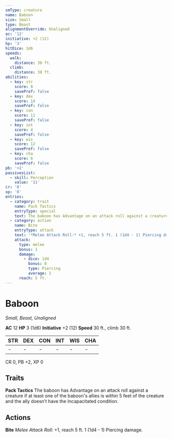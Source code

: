 ```yaml
---
smType: creature
name: Baboon
size: Small
type: Beast
alignmentOverride: Unaligned
ac: '12'
initiative: +2 (12)
hp: '3'
hitDice: 1d6
speeds:
  walk:
    distance: 30 ft.
  climb:
    distance: 30 ft.
abilities:
  - key: str
    score: 8
    saveProf: false
  - key: dex
    score: 14
    saveProf: false
  - key: con
    score: 11
    saveProf: false
  - key: int
    score: 4
    saveProf: false
  - key: wis
    score: 12
    saveProf: false
  - key: cha
    score: 6
    saveProf: false
pb: '+2'
passivesList:
  - skill: Perception
    value: '11'
cr: '0'
xp: '0'
entries:
  - category: trait
    name: Pack Tactics
    entryType: special
    text: The baboon has Advantage on an attack roll against a creature if at least one of the baboon's allies is within 5 feet of the creature and the ally doesn't have the Incapacitated condition.
  - category: action
    name: Bite
    entryType: attack
    text: '*Melee Attack Roll:* +1, reach 5 ft. 1 (1d4 - 1) Piercing damage.'
    attack:
      type: melee
      bonus: 1
      damage:
        - dice: 1d4
          bonus: 0
          type: Piercing
          average: 1
      reach: 5 ft.
---
```


# Baboon
*Small, Beast, Unaligned*

**AC** 12
**HP** 3 (1d6)
**Initiative** +2 (12)
**Speed** 30 ft., climb 30 ft.

| STR | DEX | CON | INT | WIS | CHA |
| --- | --- | --- | --- | --- | --- |
| - | - | - | - | - | - |

CR 0, PB +2, XP 0

## Traits

**Pack Tactics**
The baboon has Advantage on an attack roll against a creature if at least one of the baboon's allies is within 5 feet of the creature and the ally doesn't have the Incapacitated condition.

## Actions

**Bite**
*Melee Attack Roll:* +1, reach 5 ft. 1 (1d4 - 1) Piercing damage.
